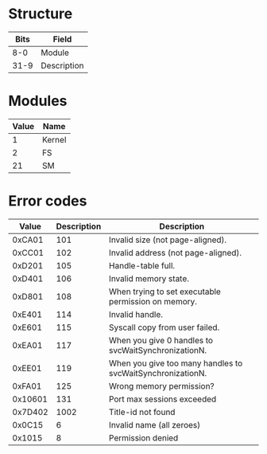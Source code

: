 # Structure

| Bits | Field       |
| ---- | ----------- |
| 8-0  | Module      |
| 31-9 | Description |

# Modules

| Value | Name   |
| ----- | ------ |
| 1     | Kernel |
| 2     | FS     |
| 21    | SM     |

# Error codes

| Value   | Description | Description                                                |
| ------- | ----------- | ---------------------------------------------------------- |
| 0xCA01  | 101         | Invalid size (not page-aligned).                           |
| 0xCC01  | 102         | Invalid address (not page-aligned).                        |
| 0xD201  | 105         | Handle-table full.                                         |
| 0xD401  | 106         | Invalid memory state.                                      |
| 0xD801  | 108         | When trying to set executable permission on memory.        |
| 0xE401  | 114         | Invalid handle.                                            |
| 0xE601  | 115         | Syscall copy from user failed.                             |
| 0xEA01  | 117         | When you give 0 handles to svcWaitSynchronizationN.        |
| 0xEE01  | 119         | When you give too many handles to svcWaitSynchronizationN. |
| 0xFA01  | 125         | Wrong memory permission?                                   |
| 0x10601 | 131         | Port max sessions exceeded                                 |
| 0x7D402 | 1002        | Title-id not found                                         |
| 0x0C15  | 6           | Invalid name (all zeroes)                                  |
| 0x1015  | 8           | Permission denied                                          |
